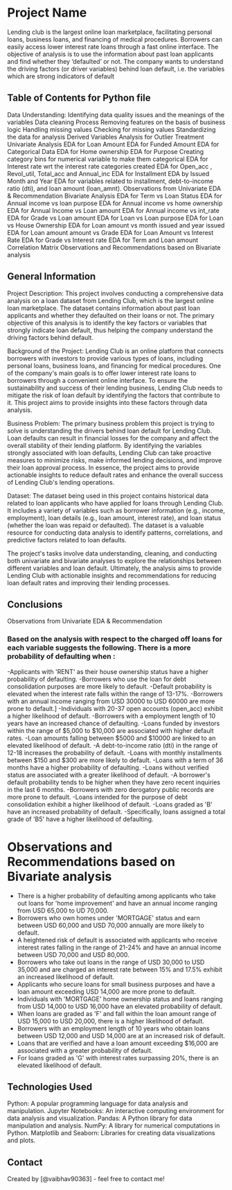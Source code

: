 # Project Name
Lending club is the largest online loan marketplace, facilitating personal loans, business loans, and financing of medical procedures.
Borrowers can easily access lower interest rate loans through a fast online interface.
The objective of analysis is to use the information about past loan applicants and find whether they ‘defaulted’ or not.
The company wants to understand the driving factors (or driver variables) behind loan default, i.e. the variables which are strong indicators of default


## Table of Contents for Python file
Data Understanding: Identifying data quality issues and the meanings of the variables
Data cleaning Process
  Removing features on the basis of business logic
  Handling missing values
  Checking for missing values
  Standardizing the data for analysis
  Derived Variables
  Analysis for Outlier Treatment
Univariate Analysis
  EDA for Loan Amount
  EDA for Funded Amount
  EDA for Categorical Data
  EDA for Home ownership
  EDA for Purpose
  Creating category bins for numerical variable to make them categorical
  EDA for Interest rate wrt the interest rate categories created
  EDA for Open_acc , Revol_util, Total_acc and Annual_inc
  EDA for Installment
  EDA by Issued Month and Year
  EDA for variables related to installment, debt-to-income ratio (dti), and loan amount (loan_amnt).
Observations from Univariate EDA & Recommendation
Bivariate Analysis
  EDA for Term vs Loan Status
  EDA for Annual income vs loan purpose
  EDA for Annual income vs home ownership
  EDA for Annual Income vs Loan amount
  EDA for Annual income vs int_rate
  EDA for Grade vs Loan amount
  EDA for Loan vs Loan purpose
  EDA for Loan vs House Ownership
  EDA for Loan amount vs month issued and year issued
  EDA for Loan amount amount vs Grade
  EDA for Loan Amount vs Interest Rate
  EDA for Grade vs Interest rate
  EDA for Term and Loan amount
Correlation Matrix
Observations and Recommendations based on Bivariate analysis

## General Information
Project Description:
This project involves conducting a comprehensive data analysis on a loan dataset from Lending Club, which is the largest online loan marketplace. The dataset contains information about past loan applicants and whether they defaulted on their loans or not. The primary objective of this analysis is to identify the key factors or variables that strongly indicate loan default, thus helping the company understand the driving factors behind default.

Background of the Project:
Lending Club is an online platform that connects borrowers with investors to provide various types of loans, including personal loans, business loans, and financing for medical procedures. One of the company's main goals is to offer lower interest rate loans to borrowers through a convenient online interface. To ensure the sustainability and success of their lending business, Lending Club needs to mitigate the risk of loan default by identifying the factors that contribute to it. This project aims to provide insights into these factors through data analysis.

Business Problem:
The primary business problem this project is trying to solve is understanding the drivers behind loan default for Lending Club. Loan defaults can result in financial losses for the company and affect the overall stability of their lending platform. By identifying the variables strongly associated with loan defaults, Lending Club can take proactive measures to minimize risks, make informed lending decisions, and improve their loan approval process. In essence, the project aims to provide actionable insights to reduce default rates and enhance the overall success of Lending Club's lending operations.

Dataset:
The dataset being used in this project contains historical data related to loan applicants who have applied for loans through Lending Club. It includes a variety of variables such as borrower information (e.g., income, employment), loan details (e.g., loan amount, interest rate), and loan status (whether the loan was repaid or defaulted). The dataset is a valuable resource for conducting data analysis to identify patterns, correlations, and predictive factors related to loan defaults.

The project's tasks involve data understanding, cleaning, and conducting both univariate and bivariate analyses to explore the relationships between different variables and loan default. Ultimately, the analysis aims to provide Lending Club with actionable insights and recommendations for reducing loan default rates and improving their lending processes.

## Conclusions
Observations from Univariate EDA & Recommendation

### Based on the analysis with respect to the charged off loans for each variable suggests the following. There is a more probability of defaulting when :

-Applicants with 'RENT' as their house ownership status have a higher probability of defaulting.
-Borrowers who use the loan for debt consolidation purposes are more likely to default.
-Default probability is elevated when the interest rate falls within the range of 13-17%.
-Borrowers with an annual income ranging from USD 30000 to USD 60000 are more prone to default.]
-Individuals with 20-37 open accounts (open_acc) exhibit a higher likelihood of default.
-Borrowers with a employment length of 10 years have an increased chance of defaulting.
-Loans funded by investors within the range of $5,000 to $10,000 are associated with higher default rates.
-Loan amounts falling between $5000 and $10000 are linked to an elevated likelihood of default.
-A debt-to-income ratio (dti) in the range of 12-18 increases the probability of default.
-Loans with monthly installments between $150 and $300 are more likely to default.
-Loans with a term of 36 months have a higher probability of defaulting.
-Loans without verified status are associated with a greater likelihood of default.
-A borrower's default probability tends to be higher when they have zero recent inquiries in the last 6 months.
-Borrowers with zero derogatory public records are more prone to default.
-Loans intended for the purpose of debt consolidation exhibit a higher likelihood of default.
-Loans graded as 'B' have an increased probability of default.
-Specifically, loans assigned a total grade of 'B5' have a higher likelihood of defaulting.


# Observations and Recommendations based on Bivariate analysis 

- There is a higher probability of defaulting among applicants who take out loans for 'home improvement' and have an annual income ranging from USD 65,000 to UD 70,000.
- Borrowers who own homes under 'MORTGAGE' status and earn between USD 60,000 and USD 70,000 annually are more likely to default.
- A heightened risk of default is associated with applicants who receive interest rates falling in the range of 21-24% and have an annual income between USD 70,000 and USD 80,000.
- Borrowers who take out loans in the range of USD 30,000 to USD 35,000 and are charged an interest rate between 15% and 17.5% exhibit an increased likelihood of default.
- Applicants who secure loans for small business purposes and have a loan amount exceeding USD 14,000 are more prone to default.
- Individuals with 'MORTGAGE' home ownership status and loans ranging from USD 14,000 to USD 16,000 have an elevated probability of default.
- When loans are graded as 'F' and fall within the loan amount range of USD 15,000 to USD 20,000, there is a higher likelihood of default.
- Borrowers with an employment length of 10 years who obtain loans between USD 12,000 and USD 14,000 are at an increased risk of default.
- Loans that are verified and have a loan amount exceeding $16,000 are associated with a greater probability of default.
- For loans graded as 'G' with interest rates surpassing 20%, there is an elevated likelihood of default.


## Technologies Used
Python: A popular programming language for data analysis and manipulation.
Jupyter Notebooks: An interactive computing environment for data analysis and visualization.
Pandas: A Python library for data manipulation and analysis.
NumPy: A library for numerical computations in Python.
Matplotlib and Seaborn: Libraries for creating data visualizations and plots.




## Contact
Created by [@vaibhav90363] - feel free to contact me!
